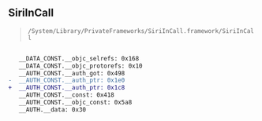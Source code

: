 ## SiriInCall

> `/System/Library/PrivateFrameworks/SiriInCall.framework/SiriInCall`

```diff

   __DATA_CONST.__objc_selrefs: 0x168
   __DATA_CONST.__objc_protorefs: 0x10
   __AUTH_CONST.__auth_got: 0x498
-  __AUTH_CONST.__auth_ptr: 0x1e0
+  __AUTH_CONST.__auth_ptr: 0x1c8
   __AUTH_CONST.__const: 0x418
   __AUTH_CONST.__objc_const: 0x5a8
   __AUTH.__data: 0x30

```
